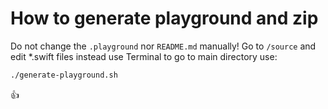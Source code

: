 How to generate playground and zip
==================================

Do not change the `.playground` nor `README.md` manually! 
Go to `/source` and edit *.swift files instead use Terminal to go to main directory use:

```bash
./generate-playground.sh
```

👍